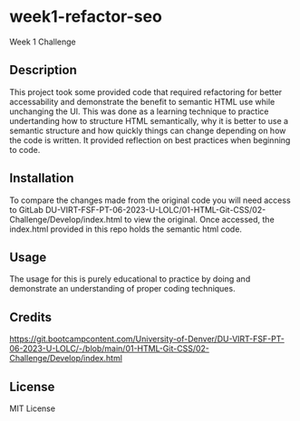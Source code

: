 # week1-refactor-seo
Week 1 Challenge

## Description

This project took some provided code that required refactoring for better accessability and demonstrate the benefit to semantic HTML use while unchanging the UI. This was done as a learning technique to practice undertanding how to structure HTML semantically, why it is better to use a semantic structure and how quickly things can change depending on how the code is written. It provided reflection on best practices when beginning to code. 

## Installation
To compare the changes made from the original code you will need access to GitLab DU-VIRT-FSF-PT-06-2023-U-LOLC/01-HTML-Git-CSS/02-Challenge/Develop/index.html to view the original. Once accessed, the index.html provided in this repo holds the semantic html code. 

## Usage

The usage for this is purely educational to practice by doing and demonstrate an understanding of proper coding techniques.

## Credits
https://git.bootcampcontent.com/University-of-Denver/DU-VIRT-FSF-PT-06-2023-U-LOLC/-/blob/main/01-HTML-Git-CSS/02-Challenge/Develop/index.html

## License

MIT License
